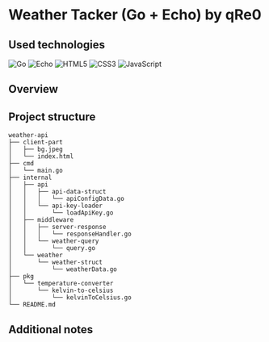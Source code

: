 # Weather Tacker (Go + Echo) by qRe0

## Used technologies
![Go](https://img.shields.io/badge/go-%2300ADD8.svg?style=for-the-badge&logo=go&logoColor=white)
![Echo](https://img.shields.io/badge/Echo-4AE1FF?style=for-the-badge)
![HTML5](https://img.shields.io/badge/html5-%23E34F26.svg?style=for-the-badge&logo=html5&logoColor=white)
![CSS3](https://img.shields.io/badge/css3-%231572B6.svg?style=for-the-badge&logo=css3&logoColor=white)
![JavaScript](https://img.shields.io/badge/javascript-%23323330.svg?style=for-the-badge&logo=javascript&logoColor=%23F7DF1E)

## Overview

## Project structure
```shell
weather-api
├── client-part
│   ├── bg.jpeg
│   └── index.html
├── cmd
│   └── main.go
├── internal
│   ├── api
│   │   ├── api-data-struct
│   │   │   └── apiConfigData.go
│   │   └── api-key-loader
│   │       └── loadApiKey.go
│   ├── middleware
│   │   ├── server-response
│   │   │   └── responseHandler.go
│   │   └── weather-query
│   │       └── query.go
│   └── weather
│       └── weather-struct
│           └── weatherData.go
├── pkg
│   └── temperature-converter
│       └── kelvin-to-celsius
│           └── kelvinToCelsius.go
└── README.md
```

## Additional notes
